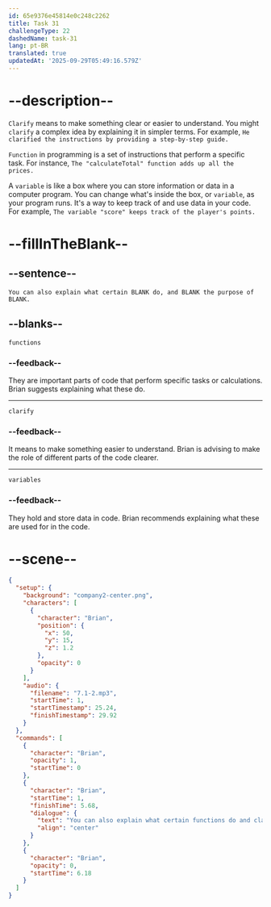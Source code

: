 ```yaml
---
id: 65e9376e45814e0c248c2262
title: Task 31
challengeType: 22
dashedName: task-31
lang: pt-BR
translated: true
updatedAt: '2025-09-29T05:49:16.579Z'
---
```


<!-- (Audio) Brian: You can also explain what certain functions do, and clarify the purpose of variables. -->

# --description--

`Clarify` means to make something clear or easier to understand. You might `clarify` a complex idea by explaining it in simpler terms. For example, `He clarified the instructions by providing a step-by-step guide.`

`Function` in programming is a set of instructions that perform a specific task. For instance, `The "calculateTotal" function adds up all the prices.`

A `variable` is like a box where you can store information or data in a computer program. You can change what's inside the box, or `variable`, as your program runs. It's a way to keep track of and use data in your code. For example, `The variable "score" keeps track of the player's points.`

# --fillInTheBlank--

## --sentence--

`You can also explain what certain BLANK do, and BLANK the purpose of BLANK.`

## --blanks--

`functions`

### --feedback--

They are important parts of code that perform specific tasks or calculations. Brian suggests explaining what these do.

---

`clarify`

### --feedback--

It means to make something easier to understand. Brian is advising to make the role of different parts of the code clearer.

---

`variables`

### --feedback--

They hold and store data in code. Brian recommends explaining what these are used for in the code.

# --scene--

```json
{
  "setup": {
    "background": "company2-center.png",
    "characters": [
      {
        "character": "Brian",
        "position": {
          "x": 50,
          "y": 15,
          "z": 1.2
        },
        "opacity": 0
      }
    ],
    "audio": {
      "filename": "7.1-2.mp3",
      "startTime": 1,
      "startTimestamp": 25.24,
      "finishTimestamp": 29.92
    }
  },
  "commands": [
    {
      "character": "Brian",
      "opacity": 1,
      "startTime": 0
    },
    {
      "character": "Brian",
      "startTime": 1,
      "finishTime": 5.68,
      "dialogue": {
        "text": "You can also explain what certain functions do and clarify the purpose of variables.",
        "align": "center"
      }
    },
    {
      "character": "Brian",
      "opacity": 0,
      "startTime": 6.18
    }
  ]
}
```

